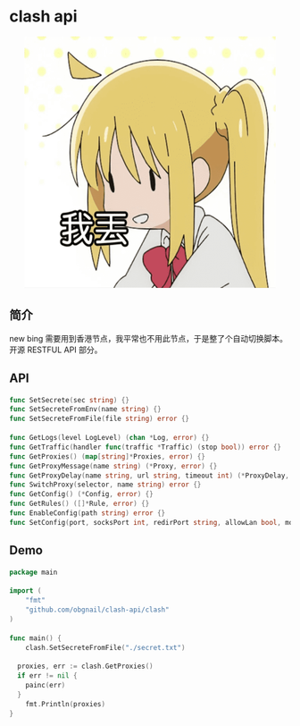 # clash api

<p align="center">
    <img src="assets/nijika.png" width="450" height="450">
</p>



## 简介

new bing 需要用到香港节点，我平常也不用此节点，于是整了个自动切换脚本。开源 RESTFUL API 部分。



## API

```go
func SetSecrete(sec string) {}
func SetSecreteFromEnv(name string) {}
func SetSecreteFromFile(file string) error {}

func GetLogs(level LogLevel) (chan *Log, error) {}
func GetTraffic(handler func(traffic *Traffic) (stop bool)) error {}
func GetProxies() (map[string]*Proxies, error) {}
func GetProxyMessage(name string) (*Proxy, error) {}
func GetProxyDelay(name string, url string, timeout int) (*ProxyDelay, error) {}
func SwitchProxy(selector, name string) error {}
func GetConfig() (*Config, error) {}
func GetRules() ([]*Rule, error) {}
func EnableConfig(path string) error {}
func SetConfig(port, socksPort int, redirPort string, allowLan bool, mode, logLevel string) error {}
```

 

## Demo

```go
package main

import (
	"fmt"
	"github.com/obgnail/clash-api/clash"
)

func main() {
	clash.SetSecreteFromFile("./secret.txt")

  proxies, err := clash.GetProxies()
  if err != nil {
    painc(err)
  }
	fmt.Println(proxies)
}
```

